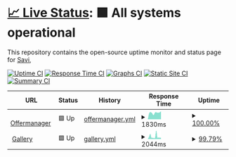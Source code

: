 # [📈 Live Status](https://demo.upptime.js.org): <!--live status--> **🟩 All systems operational**

This repository contains the open-source uptime monitor and status page for [Savi](https://demo.upptime.js.org),

[![Uptime CI](https://github.com/djimenez-savi/savi-sites-monitor/workflows/Uptime%20CI/badge.svg)](https://github.com/djimenez-savi/savi-sites-monitor/actions?query=workflow%3A%22Uptime+CI%22)
[![Response Time CI](https://github.com/djimenez-savi/savi-sites-monitor/workflows/Response%20Time%20CI/badge.svg)](https://github.com/djimenez-savi/savi-sites-monitor/actions?query=workflow%3A%22Response+Time+CI%22)
[![Graphs CI](https://github.com/djimenez-savi/savi-sites-monitor/workflows/Graphs%20CI/badge.svg)](https://github.com/djimenez-savi/savi-sites-monitor/actions?query=workflow%3A%22Graphs+CI%22)
[![Static Site CI](https://github.com/djimenez-savi/savi-sites-monitor/workflows/Static%20Site%20CI/badge.svg)](https://github.com/djimenez-savi/savi-sites-monitor/actions?query=workflow%3A%22Static+Site+CI%22)
[![Summary CI](https://github.com/djimenez-savi/savi-sites-monitor/workflows/Summary%20CI/badge.svg)](https://github.com/djimenez-savi/savi-sites-monitor/actions?query=workflow%3A%22Summary+CI%22)

<!--start: status pages-->
<!-- This summary is generated by Upptime (https://github.com/upptime/upptime) -->
<!-- Do not edit this manually, your changes will be overwritten -->
<!-- prettier-ignore -->
| URL | Status | History | Response Time | Uptime |
| --- | ------ | ------- | ------------- | ------ |
| <img alt="" src="https://icons.duckduckgo.com/ip3/coupons.valassis.eu.ico" height="13"> [Offermanager](https://coupons.valassis.eu/capi) | 🟩 Up | [offermanager.yml](https://github.com/djimenez-savi/savi-sites-monitor/commits/HEAD/history/offermanager.yml) | <details><summary><img alt="Response time graph" src="./graphs/offermanager/response-time-week.png" height="20"> 1830ms</summary><br><a href="https://djimenez-savi.github.io/savi-sites-monitor/history/offermanager"><img alt="Response time 1416" src="https://img.shields.io/endpoint?url=https%3A%2F%2Fraw.githubusercontent.com%2Fdjimenez-savi%2Fsavi-sites-monitor%2FHEAD%2Fapi%2Foffermanager%2Fresponse-time.json"></a><br><a href="https://djimenez-savi.github.io/savi-sites-monitor/history/offermanager"><img alt="24-hour response time 2191" src="https://img.shields.io/endpoint?url=https%3A%2F%2Fraw.githubusercontent.com%2Fdjimenez-savi%2Fsavi-sites-monitor%2FHEAD%2Fapi%2Foffermanager%2Fresponse-time-day.json"></a><br><a href="https://djimenez-savi.github.io/savi-sites-monitor/history/offermanager"><img alt="7-day response time 1830" src="https://img.shields.io/endpoint?url=https%3A%2F%2Fraw.githubusercontent.com%2Fdjimenez-savi%2Fsavi-sites-monitor%2FHEAD%2Fapi%2Foffermanager%2Fresponse-time-week.json"></a><br><a href="https://djimenez-savi.github.io/savi-sites-monitor/history/offermanager"><img alt="30-day response time 1729" src="https://img.shields.io/endpoint?url=https%3A%2F%2Fraw.githubusercontent.com%2Fdjimenez-savi%2Fsavi-sites-monitor%2FHEAD%2Fapi%2Foffermanager%2Fresponse-time-month.json"></a><br><a href="https://djimenez-savi.github.io/savi-sites-monitor/history/offermanager"><img alt="1-year response time 1413" src="https://img.shields.io/endpoint?url=https%3A%2F%2Fraw.githubusercontent.com%2Fdjimenez-savi%2Fsavi-sites-monitor%2FHEAD%2Fapi%2Foffermanager%2Fresponse-time-year.json"></a></details> | <details><summary><a href="https://djimenez-savi.github.io/savi-sites-monitor/history/offermanager">100.00%</a></summary><a href="https://djimenez-savi.github.io/savi-sites-monitor/history/offermanager"><img alt="All-time uptime 69.79%" src="https://img.shields.io/endpoint?url=https%3A%2F%2Fraw.githubusercontent.com%2Fdjimenez-savi%2Fsavi-sites-monitor%2FHEAD%2Fapi%2Foffermanager%2Fuptime.json"></a><br><a href="https://djimenez-savi.github.io/savi-sites-monitor/history/offermanager"><img alt="24-hour uptime 100.00%" src="https://img.shields.io/endpoint?url=https%3A%2F%2Fraw.githubusercontent.com%2Fdjimenez-savi%2Fsavi-sites-monitor%2FHEAD%2Fapi%2Foffermanager%2Fuptime-day.json"></a><br><a href="https://djimenez-savi.github.io/savi-sites-monitor/history/offermanager"><img alt="7-day uptime 100.00%" src="https://img.shields.io/endpoint?url=https%3A%2F%2Fraw.githubusercontent.com%2Fdjimenez-savi%2Fsavi-sites-monitor%2FHEAD%2Fapi%2Foffermanager%2Fuptime-week.json"></a><br><a href="https://djimenez-savi.github.io/savi-sites-monitor/history/offermanager"><img alt="30-day uptime 100.00%" src="https://img.shields.io/endpoint?url=https%3A%2F%2Fraw.githubusercontent.com%2Fdjimenez-savi%2Fsavi-sites-monitor%2FHEAD%2Fapi%2Foffermanager%2Fuptime-month.json"></a><br><a href="https://djimenez-savi.github.io/savi-sites-monitor/history/offermanager"><img alt="1-year uptime 99.99%" src="https://img.shields.io/endpoint?url=https%3A%2F%2Fraw.githubusercontent.com%2Fdjimenez-savi%2Fsavi-sites-monitor%2FHEAD%2Fapi%2Foffermanager%2Fuptime-year.json"></a></details>
| <img alt="" src="https://icons.duckduckgo.com/ip3/couponbeard.com.ico" height="13"> [Gallery](https://couponbeard.com/wobmobile) | 🟩 Up | [gallery.yml](https://github.com/djimenez-savi/savi-sites-monitor/commits/HEAD/history/gallery.yml) | <details><summary><img alt="Response time graph" src="./graphs/gallery/response-time-week.png" height="20"> 2044ms</summary><br><a href="https://djimenez-savi.github.io/savi-sites-monitor/history/gallery"><img alt="Response time 1472" src="https://img.shields.io/endpoint?url=https%3A%2F%2Fraw.githubusercontent.com%2Fdjimenez-savi%2Fsavi-sites-monitor%2FHEAD%2Fapi%2Fgallery%2Fresponse-time.json"></a><br><a href="https://djimenez-savi.github.io/savi-sites-monitor/history/gallery"><img alt="24-hour response time 1209" src="https://img.shields.io/endpoint?url=https%3A%2F%2Fraw.githubusercontent.com%2Fdjimenez-savi%2Fsavi-sites-monitor%2FHEAD%2Fapi%2Fgallery%2Fresponse-time-day.json"></a><br><a href="https://djimenez-savi.github.io/savi-sites-monitor/history/gallery"><img alt="7-day response time 2044" src="https://img.shields.io/endpoint?url=https%3A%2F%2Fraw.githubusercontent.com%2Fdjimenez-savi%2Fsavi-sites-monitor%2FHEAD%2Fapi%2Fgallery%2Fresponse-time-week.json"></a><br><a href="https://djimenez-savi.github.io/savi-sites-monitor/history/gallery"><img alt="30-day response time 1269" src="https://img.shields.io/endpoint?url=https%3A%2F%2Fraw.githubusercontent.com%2Fdjimenez-savi%2Fsavi-sites-monitor%2FHEAD%2Fapi%2Fgallery%2Fresponse-time-month.json"></a><br><a href="https://djimenez-savi.github.io/savi-sites-monitor/history/gallery"><img alt="1-year response time 1358" src="https://img.shields.io/endpoint?url=https%3A%2F%2Fraw.githubusercontent.com%2Fdjimenez-savi%2Fsavi-sites-monitor%2FHEAD%2Fapi%2Fgallery%2Fresponse-time-year.json"></a></details> | <details><summary><a href="https://djimenez-savi.github.io/savi-sites-monitor/history/gallery">99.79%</a></summary><a href="https://djimenez-savi.github.io/savi-sites-monitor/history/gallery"><img alt="All-time uptime 99.21%" src="https://img.shields.io/endpoint?url=https%3A%2F%2Fraw.githubusercontent.com%2Fdjimenez-savi%2Fsavi-sites-monitor%2FHEAD%2Fapi%2Fgallery%2Fuptime.json"></a><br><a href="https://djimenez-savi.github.io/savi-sites-monitor/history/gallery"><img alt="24-hour uptime 100.00%" src="https://img.shields.io/endpoint?url=https%3A%2F%2Fraw.githubusercontent.com%2Fdjimenez-savi%2Fsavi-sites-monitor%2FHEAD%2Fapi%2Fgallery%2Fuptime-day.json"></a><br><a href="https://djimenez-savi.github.io/savi-sites-monitor/history/gallery"><img alt="7-day uptime 99.79%" src="https://img.shields.io/endpoint?url=https%3A%2F%2Fraw.githubusercontent.com%2Fdjimenez-savi%2Fsavi-sites-monitor%2FHEAD%2Fapi%2Fgallery%2Fuptime-week.json"></a><br><a href="https://djimenez-savi.github.io/savi-sites-monitor/history/gallery"><img alt="30-day uptime 99.86%" src="https://img.shields.io/endpoint?url=https%3A%2F%2Fraw.githubusercontent.com%2Fdjimenez-savi%2Fsavi-sites-monitor%2FHEAD%2Fapi%2Fgallery%2Fuptime-month.json"></a><br><a href="https://djimenez-savi.github.io/savi-sites-monitor/history/gallery"><img alt="1-year uptime 99.14%" src="https://img.shields.io/endpoint?url=https%3A%2F%2Fraw.githubusercontent.com%2Fdjimenez-savi%2Fsavi-sites-monitor%2FHEAD%2Fapi%2Fgallery%2Fuptime-year.json"></a></details>

<!--end: status pages-->
